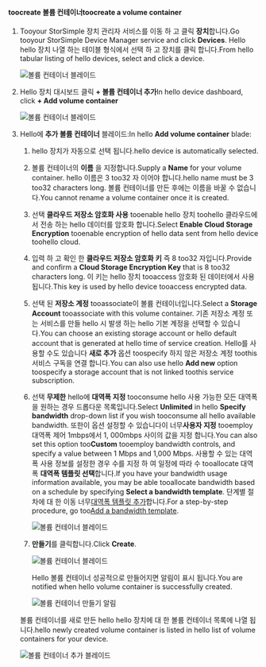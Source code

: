 <!--author=alkohli last changed: 06/22/17-->

#### <a name="toocreate-a-volume-container"></a><span data-ttu-id="1f535-101">toocreate 볼륨 컨테이너</span><span class="sxs-lookup"><span data-stu-id="1f535-101">toocreate a volume container</span></span>
1. <span data-ttu-id="1f535-102">Tooyour StorSimple 장치 관리자 서비스를 이동 하 고 클릭 **장치**합니다.</span><span class="sxs-lookup"><span data-stu-id="1f535-102">Go tooyour StorSimple Device Manager service and click **Devices**.</span></span> <span data-ttu-id="1f535-103">Hello hello 장치 나열 하는 테이블 형식에서 선택 하 고 장치를 클릭 합니다.</span><span class="sxs-lookup"><span data-stu-id="1f535-103">From hello tabular listing of hello devices, select and click a device.</span></span> 

    ![볼륨 컨테이너 블레이드](./media/storsimple-8000-create-volume-container/createvolumecontainer1.png)

2. <span data-ttu-id="1f535-105">Hello 장치 대시보드 클릭 **+ 볼륨 컨테이너 추가**</span><span class="sxs-lookup"><span data-stu-id="1f535-105">In hello device dashboard, click **+ Add volume container**</span></span>

    ![볼륨 컨테이너 블레이드](./media/storsimple-8000-create-volume-container/createvolumecontainer2.png)

3. <span data-ttu-id="1f535-107">Hello에 **추가 볼륨 컨테이너** 블레이드:</span><span class="sxs-lookup"><span data-stu-id="1f535-107">In hello **Add volume container** blade:</span></span>
   
   1. <span data-ttu-id="1f535-108">hello 장치가 자동으로 선택 됩니다.</span><span class="sxs-lookup"><span data-stu-id="1f535-108">hello device is automatically selected.</span></span>
   2. <span data-ttu-id="1f535-109">볼륨 컨테이너의 **이름** 을 지정합니다.</span><span class="sxs-lookup"><span data-stu-id="1f535-109">Supply a **Name** for your volume container.</span></span> <span data-ttu-id="1f535-110">hello 이름은 3 too32 자 이어야 합니다.</span><span class="sxs-lookup"><span data-stu-id="1f535-110">hello name must be 3 too32 characters long.</span></span> <span data-ttu-id="1f535-111">볼륨 컨테이너를 만든 후에는 이름을 바꿀 수 없습니다.</span><span class="sxs-lookup"><span data-stu-id="1f535-111">You cannot rename a volume container once it is created.</span></span>
   3. <span data-ttu-id="1f535-112">선택 **클라우드 저장소 암호화 사용** tooenable hello 장치 toohello 클라우드에서 전송 하는 hello 데이터를 암호화 합니다.</span><span class="sxs-lookup"><span data-stu-id="1f535-112">Select **Enable Cloud Storage Encryption** tooenable encryption of hello data sent from hello device toohello cloud.</span></span>
   4. <span data-ttu-id="1f535-113">입력 하 고 확인 한 **클라우드 저장소 암호화 키** 즉 8 too32 자입니다.</span><span class="sxs-lookup"><span data-stu-id="1f535-113">Provide and confirm a **Cloud Storage Encryption Key** that is 8 too32 characters long.</span></span> <span data-ttu-id="1f535-114">이 키는 hello 장치 tooaccess 암호화 된 데이터에서 사용 됩니다.</span><span class="sxs-lookup"><span data-stu-id="1f535-114">This key is used by hello device tooaccess encrypted data.</span></span>
   5. <span data-ttu-id="1f535-115">선택 된 **저장소 계정** tooassociate이 볼륨 컨테이너입니다.</span><span class="sxs-lookup"><span data-stu-id="1f535-115">Select a **Storage Account** tooassociate with this volume container.</span></span> <span data-ttu-id="1f535-116">기존 저장소 계정 또는 서비스를 만들 hello 시 발생 하는 hello 기본 계정을 선택할 수 있습니다.</span><span class="sxs-lookup"><span data-stu-id="1f535-116">You can choose an existing storage account or hello default account that is generated at hello time of service creation.</span></span> <span data-ttu-id="1f535-117">Hello를 사용할 수도 있습니다 **새로 추가** 옵션 toospecify 하지 않은 저장소 계정 toothis 서비스 구독을 연결 합니다.</span><span class="sxs-lookup"><span data-stu-id="1f535-117">You can also use hello **Add new** option toospecify a storage account that is not linked toothis service subscription.</span></span>
   6. <span data-ttu-id="1f535-118">선택 **무제한** hello에 **대역폭 지정** tooconsume hello 사용 가능한 모든 대역폭을 원하는 경우 드롭다운 목록입니다.</span><span class="sxs-lookup"><span data-stu-id="1f535-118">Select **Unlimited** in hello **Specify bandwidth** drop-down list if you wish tooconsume all hello available bandwidth.</span></span> <span data-ttu-id="1f535-119">또한이 옵션 설정할 수 있습니다이 너무**사용자 지정** tooemploy 대역폭 제어 1mbps에서 1, 000mbps 사이의 값을 지정 합니다.</span><span class="sxs-lookup"><span data-stu-id="1f535-119">You can also set this option too**Custom** tooemploy bandwidth controls, and specify a value between 1 Mbps and 1,000 Mbps.</span></span>
      <span data-ttu-id="1f535-120">사용할 수 있는 대역폭 사용 정보를 설정한 경우 수를 지정 하 여 일정에 따라 수 tooallocate 대역폭 **대역폭 템플릿 선택**합니다.</span><span class="sxs-lookup"><span data-stu-id="1f535-120">If you have your bandwidth usage information available, you may be able tooallocate bandwidth based on a schedule by specifying **Select a bandwidth template**.</span></span> <span data-ttu-id="1f535-121">단계별 절차에 대 한 이동 너무[대역폭 템플릿 추가](../articles/storsimple/storsimple-8000-manage-bandwidth-templates.md#add-a-bandwidth-template)합니다.</span><span class="sxs-lookup"><span data-stu-id="1f535-121">For a step-by-step procedure, go too[Add a bandwidth template](../articles/storsimple/storsimple-8000-manage-bandwidth-templates.md#add-a-bandwidth-template).</span></span>

      ![볼륨 컨테이너 블레이드](./media/storsimple-8000-create-volume-container/createvolumecontainer6b.png)
   7. <span data-ttu-id="1f535-123">**만들기**를 클릭합니다.</span><span class="sxs-lookup"><span data-stu-id="1f535-123">Click **Create**.</span></span>

        ![볼륨 컨테이너 블레이드](./media/storsimple-8000-create-volume-container/createvolumecontainer6.png)
   
       <span data-ttu-id="1f535-125">Hello 볼륨 컨테이너 성공적으로 만들어지면 알림이 표시 됩니다.</span><span class="sxs-lookup"><span data-stu-id="1f535-125">You are notified when hello volume container is successfully created.</span></span>

       ![볼륨 컨테이너 만들기 알림](./media/storsimple-8000-create-volume-container/createvolumecontainer8.png)

   <span data-ttu-id="1f535-127">볼륨 컨테이너를 새로 만든 hello hello 장치에 대 한 볼륨 컨테이너 목록에 나열 됩니다.</span><span class="sxs-lookup"><span data-stu-id="1f535-127">hello newly created volume container is listed in hello list of volume containers for your device.</span></span>

   ![볼륨 컨테이너 추가 블레이드](./media/storsimple-8000-create-volume-container/createvolumecontainer9.png)


